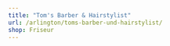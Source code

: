 ```yaml
---
title: "Tom's Barber & Hairstylist"
url: /arlington/toms-barber-und-hairstylist/
shop: Friseur
---
```

